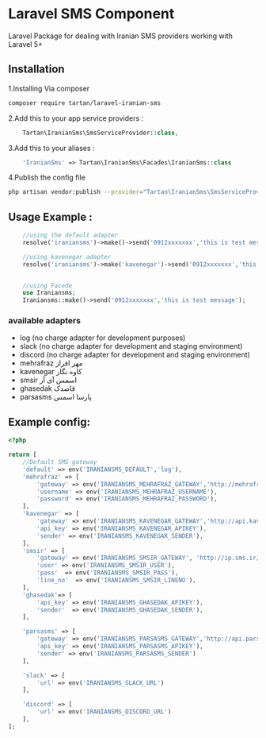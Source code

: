 # Laravel SMS Component
Laravel Package for dealing with Iranian SMS providers working with Laravel 5+

## Installation

1.Installing Via composer
```bash
composer require tartan/laravel-iranian-sms
```

2.Add this to your app service providers :
```php
    Tartan\IranianSms\SmsServiceProvider::class,
```

3.Add this to your aliases :
```php
    'IranianSms' => Tartan\IranianSms\Facades\IranianSms::class
```

4.Publish the config file
```bash
php artisan vendor:publish --provider="Tartan\IranianSms\SmsServiceProvider" --tag=config
```


## Usage Example :
```php
    //using the default adapter
    resolve('iraniansms')->make()->send('0912xxxxxxx','this is test message');

    //using kavenegar adapter
    resolve('iraniansms')->make('kavenegar')->send('0912xxxxxxx','this is test message');


    //using Facede
    use Iraniansms;
    Iraniansms::make()->send('0912xxxxxxx','this is test message');
```


### available adapters
* log (no charge adapter for development purposes)
* slack (no charge adapter for development and staging environment)
* discord (no charge adapter for development and staging environment)
* mehrafraz مهر افراز
* kavenegar کاوه نگار
* smsir اسمس آی آر
* ghasedak قاصدک
* parsasms پارسا اسمس



## Example config:

```php
<?php

return [
	//Default SMS gateway
	'default' => env('IRANIANSMS_DEFAULT','log'),
	'mehrafraz' => [
		'gateway' => env('IRANIANSMS_MEHRAFRAZ_GATEWAY','http://mehrafraz.com/webservice/Service.asmx?WSDL'),
		'username' => env('IRANIANSMS_MEHRAFRAZ_USERNAME'),
		'password' => env('IRANIANSMS_MEHRAFRAZ_PASSWORD'),
	],
	'kavenegar' => [
		'gateway' => env('IRANIANSMS_KAVENEGAR_GATEWAY','http://api.kavenegar.com/v1/%s/%s/%s.json/'),
		'api_key' => env('IRANIANSMS_KAVENEGAR_APIKEY'),
		'sender' => env('IRANIANSMS_KAVENEGAR_SENDER'),
	],
	'smsir' => [
		'gateway' => env('IRANIANSMS_SMSIR_GATEWAY', 'http://ip.sms.ir/SendMessage.ashx'),
		'user' => env('IRANIANSMS_SMSIR_USER'),
		'pass'  => env('IRANIANSMS_SMSIR_PASS'),
		'line_no'  => env('IRANIANSMS_SMSIR_LINENO'),
	],
	'ghasedak'=> [
		'api_key' => env('IRANIANSMS_GHASEDAK_APIKEY'),
		'sender'  => env('IRANIANSMS_GHASEDAK_SENDER'),
	],

    'parsasms' => [
        'gateway' => env('IRANIANSMS_PARSASMS_GATEWAY','http://api.parsasms.com/v2/sms/send/simple'),
        'api_key' => env('IRANIANSMS_PARSASMS_APIKEY'),
        'sender' => env('IRANIANSMS_PARSASMS_SENDER')
    ],

    'slack' => [
        'url' => env('IRANIANSMS_SLACK_URL')
    ],

    'discord' => [
        'url' => env('IRANIANSMS_DISCORD_URL')
    ],
];
```

